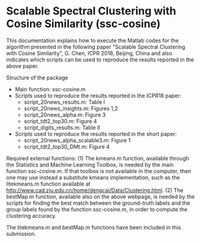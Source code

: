 # Scalable Spectral Clustering with Cosine Similarity (ssc-cosine)

This documentation explains how to execute the Matlab codes for the algorithm presented in the following paper 
   "Scalable Spectral Clustering with Cosine Similarity", G. Chen, ICPR 2018, Beijing, China
and also indicates which scripts can be used to reproduce the results reported in the above paper.

Structure of the package
- Main function: ssc-cosine.m
- Scripts used to reproduce the results reported in the ICPR18 paper:
  * script_20news_results.m:  Table I
  * script_20news_insights.m: Figures 1,2
  * script_20news_alpha.m:    Figure 3
  * script_tdt2_top30.m:      Figure 4
  * script_digits_results.m:  Table II
- Scripts used to reproduce the results reported in the short paper:
  * script_20news_alpha_scalable3.m:    Figure 1
  * script_tdt2_top30_DMt.m:      Figure 4
  
Required external functions:
(1) The kmeans.m function, available through the Statistics and Machine Learning Toolbox, is needed by the main function ssc-cosine.m. If that toolbox is not available in the computer, then one may use instead a substitute kmeans implementation, such as the litekmeans.m function available at http://www.cad.zju.edu.cn/home/dengcai/Data/Clustering.html.
(2) The bestMap.m function, available also on the above webpage, is needed by the scripts for finding the best match between the ground-truth labels and the group labels found by the function ssc-cosine.m, in order to compute the clustering accuracy.

The litekmeans.m and bestMap.m functions have been included in this submission.
